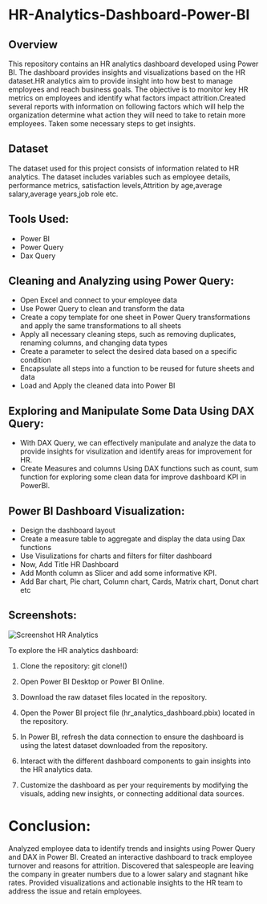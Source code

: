 # HR-Analytics-Dashboard-Power-BI
## Overview
This repository contains an HR analytics dashboard developed using Power BI. The dashboard provides insights and visualizations based on the HR dataset.HR analytics aim to provide insight into how best to manage employees and reach business goals. The objective is to monitor key HR metrics on employees and identify what factors impact attrition.Created several reports with information on following factors which will help the organization determine what action they will need to take to retain more employees. Taken some necessary steps to get insights.

## Dataset
The dataset used for this project consists of information related to HR analytics. The dataset includes variables such as employee details, performance metrics, satisfaction levels,Attrition by age,average salary,average years,job role etc.

## Tools Used:
- Power BI
- Power Query
- Dax Query

## Cleaning and Analyzing using Power Query:
- Open Excel and connect to your employee data
- Use Power Query to clean and transform the data
- Create a copy template for one sheet in Power Query transformations and apply the same transformations to all sheets
- Apply all necessary cleaning steps, such as removing duplicates, renaming columns, and changing data types
- Create a parameter to select the desired data based on a specific condition
- Encapsulate all steps into a function to be reused for future sheets and data
- Load and Apply the cleaned data into Power BI

## Exploring and Manipulate Some Data Using DAX Query:
- With DAX Query, we can effectively manipulate and analyze the data to provide insights for visulization and identify areas for improvement for HR.
- Create Measures and columns Using DAX functions such as count, sum function for exploring some clean data for improve dashboard KPI in PowerBI.

## Power BI Dashboard Visualization:
- Design the dashboard layout
- Create a measure table to aggregate and display the data using Dax functions
- Use Visulizations for charts and filters for filter dashboard
- Now, Add Title HR Dashboard
- Add Month column as Slicer and add some informative KPI.
- Add Bar chart, Pie chart, Column chart, Cards, Matrix chart, Donut chart etc
 
## Screenshots:
![Screenshot HR Analytics]()


To explore the HR analytics dashboard:
1.	Clone the repository:
git clone!()

2.	Open Power BI Desktop or Power BI Online.
3.	Download the raw dataset files located in the repository.
4.	Open the Power BI project file (hr_analytics_dashboard.pbix) located in the repository.
5.	In Power BI, refresh the data connection to ensure the dashboard is using the latest dataset downloaded from the repository.
6.	Interact with the different dashboard components to gain insights into the HR analytics data.
7.	Customize the dashboard as per your requirements by modifying the visuals, adding new insights, or connecting additional data sources.
	
# Conclusion:
Analyzed employee data to identify trends and insights using Power Query and DAX in Power BI. Created an interactive dashboard to track employee turnover and reasons for attrition. Discovered that salespeople are leaving the company in greater numbers due to a lower salary and stagnant hike rates. Provided visualizations and actionable insights to the HR team to address the issue and retain employees.
